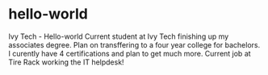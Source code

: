 # hello-world
Ivy Tech - Hello-world
Current student at Ivy Tech finishing up my associates degree.  Plan on transffering to a four year college for bachelors.  I curently have 4 certifications and plan to get much more.  Current job at Tire Rack working the IT helpdesk!
